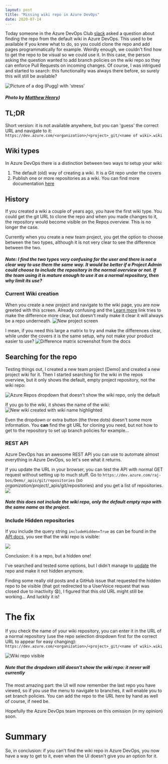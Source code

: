 ```yaml
---
layout: post
title: "Missing wiki repo in Azure DevOps"
date: 2020-07-14
---
```


Today someone in the Azure DevOps Club [slack](https://teamservices.club/) asked a question about finding the repo from the default wiki in Azure DevOps.
This used to be available if you knew what to do, so you could clone the repo and add pages programmatically for example.
Weirdly enough, we couldn't find how to get the repo to be visual so we could use it.
In this case, the person asking the question wanted to add branch policies on the wiki repo so they can enforce Pull Requests on incoming changes.
Of course, I was intrigued and started to search: this functionality was always there before, so surely this will still be available?

![Picture of a dog (Pugg) with 'stress'](/images/2020/20200714/matthew-henry-2Ts5HnA67k8-unsplash.jpg)
##### <span>Photo by <a href="https://unsplash.com/@matthewhenry?utm_source=unsplash&amp;utm_medium=referral&amp;utm_content=creditCopyText">Matthew Henry</a></span>)

## TL;DR
Short version: it is not available anywhere, but you can 'guess' the correct URL and navigate to it:
`https://dev.azure.com/<organization>/<project>_git/<name of wiki>.wiki`

## Wiki types
In Azure DevOps there is a distinction between two ways to setup your wiki:
1. The default (old) way of creating a wiki. It is a Git repo under the covers
1. Publish one or more repositories as a wiki. You can find more documentation [here](https://docs.microsoft.com/en-us/azure/devops/project/wiki/provisioned-vs-published-wiki?view=azure-devops?WT.mc_id=DOP-MVP-5003719)

## History
If you created a wiki a couple of years ago, you have the first wiki type. You could get the git URL to clone the repo and when you made changes to it, the repository would become visible on the Repos overview. This is no longer the case.

Currently when you create a new team project, you get the option to choose between the two types, although it is not very clear to see the difference between the two.
##### Note: I find the two types very confusing for the user and there is not a clear way to use them the same way. It would be better if a Project Admin could choose to include the repository in the normal overview or not. If the team using it is mature enough to use it as a normal repository, then why limit its use?

### Current Wiki creation
When you create a new project and navigate to the wiki page, you are now greeted with this screen. Already confusing and the [Learn more](https://docs.microsoft.com/en-us/azure/devops/project/wiki/provisioned-vs-published-wiki?view=azure-devops?WT.mc_id=DOP-MVP-5003719) link tries to make the difference more clear, but doesn't really make it clear it will always be a repo underneath.
![New project screen](/images/2020/20200714/20200714_01_NewProject.png)

I mean, if you need this large a matrix to try and make the differences clear, while under the covers it is the same setup, why not make your product easier to use?
![Difference matrix screenshot from the docs](/images/2020/20200714/20200714_02_Docs.png)

## Searching for the repo
Testing things out, I created a new team project [Demo] and created a new project wiki for it.
Then I started searching for the wiki in the repos overview, but it only shows the default, empty project repository, not the wiki repo:

![Azure Repos dropdown that doesn't show the wiki repo, only the default](/images/2020/20200714/20200714_04_ReposDropdown.png)

If you go to the wiki, it shows the name of the wiki:
![New wiki created with wiki name highlighted](/images/2020/20200714/20200714_03_ProjectWiki.png)

Even the dropdown or extra button (the three dots) doesn't some more information. You **can** find the git URL for cloning you need, but not how to get to the repository to set up branch policies for example...

### REST API
Azure DevOps has an awesome REST API you can use to automate almost everything in Azure DevOps, so let's see what it returns.

If you update the URL in your browser, you can test the API with normal GET request without setting up to much stuff. Go to `https://dev.azure.com/raj-bos/Demo/_apis/git/repositories` (so _organization_/_project_/_apis/git/repositories) and you get a list of repositories.
![](/images/2020/20200714/20200714_05_API_ReposCall.png)

##### Note this does not include the wiki repo, only the default empty repo with the same name as the project.

### Include Hidden repositories
If you include the query string `includeHidden=True` as can be found in the [API docs](https://docs.microsoft.com/en-us/rest/api/azure/devops/git/repositories/list?view=azure-devops-rest-5.1&WT.mc_id=DOP-MVP-5003719), you see that the wiki repo is visible:

![](/images/2020/20200714/20200714_06_API_ReposCall_Hidden.png)

Conclusion: it is a repo, but a hidden one!

I've searched and tested some options, but I didn't manage to [update](https://docs.microsoft.com/en-us/rest/api/azure/devops/git/repositories/update?view=azure-devops-rest-5.1&WT.mc_id=DOP-MVP-5003719) the repo and make it not hidden anymore.

Finding some really old posts and a GitHub issue that requested the hidden repo to be visible (that got redirected to a UserVoice request that was closed due to inactivity 😧), I figured that this old URL might still be working... And luckily it is!

# The fix
If you check the name of your wiki repository, you can enter it in the URL of a normal repository (use the repo selection dropdown first for the correct URL to appear for easy changing):
`https://dev.azure.com/<organization>/<project>_git/<name of wiki>.wiki`

![Wiki repo visible](/images/2020/20200714/20200714_07_WikiRepo.png)
##### Note that the dropdown still doesn't show the wiki repo: it never will currently

The most amazing part: the UI will now remember the last repo you have viewed, so if you use the menu to navigate to branches, it will enable you to set branch policies. You can add the repo to the URL here by hand as well of course, if need be.

Hopefully the Azure DevOps team improves on this omission (in my opinion) soon.

# Summary
So, in conclusion: if you can't find the wiki repo in Azure DevOps, you now have a way to get to it, even when the UI doesn't give you an option for it.
